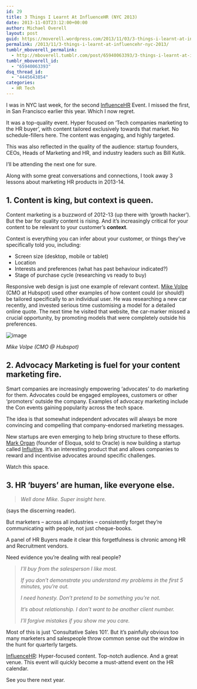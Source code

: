 ```yaml
---
id: 29
title: 3 Things I Learnt At InfluenceHR (NYC 2013)
date: 2013-11-03T23:12:00+00:00
author: Michael Overell
layout: post
guid: https://moverell.wordpress.com/2013/11/03/3-things-i-learnt-at-influencehr-nyc-2013
permalink: /2013/11/3-things-i-learnt-at-influencehr-nyc-2013/
tumblr_mboverell_permalink:
  - http://mboverell.tumblr.com/post/65940063393/3-things-i-learnt-at-influencehr-nyc-2013
tumblr_mboverell_id:
  - "65940063393"
dsq_thread_id:
  - "4445643854"
categories:
  - HR Tech
---
```

I was in NYC last week, for the second <a title="InfluenceHR" href="http://influencehr.com/" target="_blank">InfluenceHR</a> Event. I missed the first, in San Francisco earlier this year. Which I now regret.

It was a top-quality event. Hyper focused on ‘Tech companies marketing to the HR buyer’, with content tailored exclusively towards that market. No schedule-fillers here. The content was engaging, and highly targeted.

This was also reflected in the quality of the audience: startup founders, CEOs, Heads of Marketing and HR, and industry leaders such as Bill Kutik.

I’ll be attending the next one for sure.

Along with some great conversations and connections, I took away 3 lessons about marketing HR products in 2013-14.<!-- more -->

## 1. Content is king, but context is queen.

Content marketing is a buzzword of 2012-13 (up there with &#8216;growth hacker’). But the bar for quality content is rising. And it’s increasingly critical for your content to be relevant to your customer’s **context**.

Context is everything you can infer about your customer, or things they’ve specifically told you, including:

  * Screen size (desktop, mobile or tablet)
  * Location
  * Interests and preferences (what has past behaviour indicated?)
  * Stage of purchase cycle (researching vs ready to buy)

Responsive web design is just one example of relevant context. <a title="Mike Volpe - Twitter" href="https://twitter.com/mvolpe" target="_blank">Mike Volpe</a> (CMO at Hubspot) used other examples of how content could (or should!) be tailored specifically to an individual user. He was researching a new car recently, and invested serious time customising a model for a detailed online quote. The next time he visited that website, the car-marker missed a crucial opportunity, by promoting models that were completely outside his preferences.

<img src="https://i2.wp.com/38.media.tumblr.com/c57fe3dfca6b917319b95e4f6059d006/tumblr_inline_mvpmv1Yorv1r20t31.jpg?w=770" alt="image" data-recalc-dims="1" />

_Mike Volpe (CMO @ Hubspot)_

## 2. Advocacy Marketing is fuel for your content marketing fire.

Smart companies are increasingly empowering &#8216;advocates’ to do marketing for them. Advocates could be engaged employees, customers or other &#8216;promoters’ outside the company. Examples of advocacy marketing include the <insertcompanyhere>Con events gaining popularity across the tech space.

The idea is that somewhat independent advocates will always be more convincing and compelling that company-endorsed marketing messages.

New startups are even emerging to help bring structure to these efforts. <a title="Mark Organ - Twitter" href="https://twitter.com/markorgan" target="_blank">Mark Organ</a> (founder of Eloqua, sold to Oracle) is now building a startup called <a title="Influitive" href="http://influitive.com/" target="_blank">Influitive</a>. It’s an interesting product that and allows companies to reward and incentivise advocates around specific challenges.

Watch this space.

## 3. HR &#8216;buyers’ are human, like everyone else.

> _Well done Mike. Super insight here._

(says the discerning reader).

But marketers &#8211; across all industries &#8211; consistently forget they’re communicating with people, not just cheque-books.

A panel of HR Buyers made it clear this forgetfulness is chronic among HR and Recruitment vendors.

Need evidence you’re dealing with real people?

> _I’ll buy from the salesperson I like most._
> 
> _If you don’t demonstrate you understand my problems in the first 5 minutes, you’re out._
> 
> _I need honesty. Don’t pretend to be something you’re not._
> 
> _It’s about relationship. I don’t want to be another client number._
> 
> _I’ll forgive mistakes if you show me you care._

Most of this is just &#8216;Consultative Sales 101’. But it’s painfully obvious too many marketers and salespeople throw common sense out the window in the hunt for quarterly targets.

<a title="InfluenceHR" href="http://influencehr.com/" target="_blank">InfluenceHR</a>: Hyper-focused content. Top-notch audience. And a great venue. This event will quickly become a must-attend event on the HR calendar.

See you there next year.